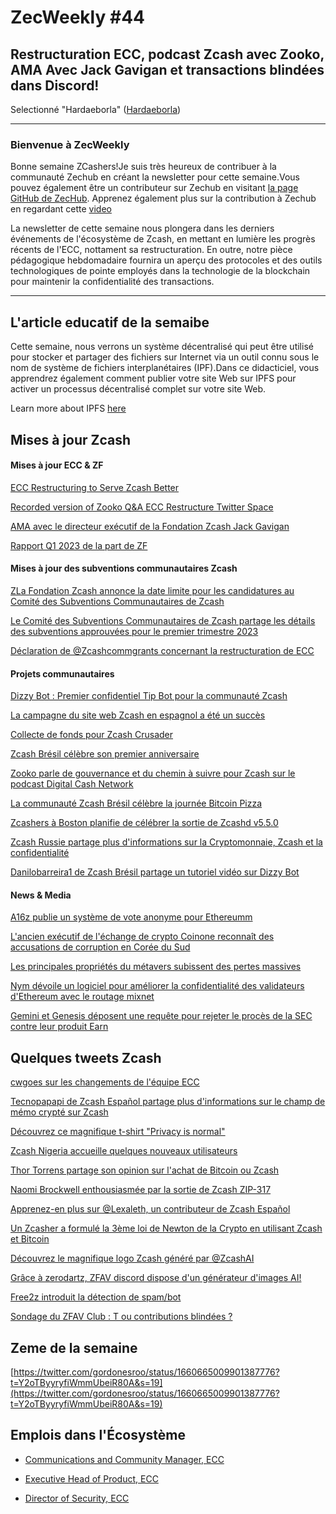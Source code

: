 # ZecWeekly #44

Restructuration ECC, podcast Zcash avec Zooko, AMA Avec Jack Gavigan et transactions blindées dans Discord!
---

Selectionné "Hardaeborla" ([Hardaeborla](https://twitter.com/ayanlajaadebola))

---

### Bienvenue à ZecWeekly

Bonne semaine ZCashers!Je suis très heureux de contribuer à la communauté Zechub en créant la newsletter pour cette semaine.Vous pouvez également être un contributeur sur Zechub en visitant [la page GitHub de ZecHub](https://github.com/ZecHub/zechub). Apprenez également plus sur la contribution à Zechub en regardant cette [video](https://youtu.be/8eYDTyV39a4) 

La newsletter de cette semaine nous plongera dans les derniers événements de l'écosystème de Zcash, en mettant en lumière les progrès récents de l'ECC, nottament sa restructuration. En outre, notre pièce pédagogique hebdomadaire fournira un aperçu des protocoles et des outils technologiques de pointe employés dans la technologie de la blockchain pour maintenir la confidentialité des transactions.

---

## L'article educatif de la semaibe

Cette semaine, nous verrons un système décentralisé qui peut être utilisé pour stocker et partager des fichiers sur Internet via un outil connu sous le nom de système de fichiers interplanétaires (IPF).Dans ce didacticiel, vous apprendrez également comment publier votre site Web sur IPFS pour activer un processus décentralisé complet sur votre site Web.

Learn more about IPFS [here](https://wiki.zechub.xyz/zfav/guides/publish-a-site-on-ipfs) 



## Mises à jour Zcash


#### Mises à jour ECC & ZF

[ECC Restructuring to Serve Zcash Better](https://twitter.com/ElectricCoinCo/status/1661465802158096385?t=QSV9FIa-U1arSbN8-jxLtw&s=19) 

[Recorded version of Zooko Q&A ECC Restructure Twitter Space](https://twitter.com/RuZcash/status/1662178679110107136?t=IPMADdyCYywxOAZGWUQogQ&s=19) 

[AMA avec le directeur exécutif de la Fondation Zcash Jack Gavigan](https://twitter.com/ZcashFoundation/status/1662165579640209419?t=INd4BJ_yVbvsUR1FqvFHfg&s=19) 

[Rapport Q1 2023 de la part de ZF](https://twitter.com/ZcashFoundation/status/1661844765326069760?t=S_UStdEbLIDMSxdPw1tVgQ&s=19) 





#### Mises à jour des subventions communautaires Zcash

[ZLa Fondation Zcash annonce la date limite pour les candidatures au Comité des Subventions Communautaires de Zcash](https://twitter.com/ZcashFoundation/status/1660708092848250897?t=zR4EKlTKPwifESqDAgfCfg&s=19) 

[Le Comité des Subventions Communautaires de Zcash partage les détails des subventions approuvées pour le premier trimestre 2023](https://twitter.com/ZcashCommGrants/status/1662142098328502301?t=yD54728tk1bwdreV1LwaHQ&s=19) 


[Déclaration de @Zcashcommgrants concernant la restructuration de ECC](https://twitter.com/ZcashCommGrants/status/1661886794353311745?t=R_QN3W0h6h53hO7bKyiIVg&s=19) 



#### Projets communautaires

[Dizzy Bot : Premier confidentiel Tip Bot pour la communauté Zcash](https://twitter.com/Zcashbrazil/status/1661870731976757248?t=RkeTzrPYyGR7ZxNZsdjFEA&s=19) 

[La campagne du site web Zcash en espagnol a été un succès](https://twitter.com/gordonesroo/status/1661886030230724610?t=JRpjOjTQlO3n1124iBsAIA&s=19) 

[Collecte de fonds pour Zcash Crusader](https://twitter.com/ZcashCrusader/status/1661705243627778050?s=19) 

[Zcash Brésil célèbre son premier anniversaire](https://twitter.com/michae2xl/status/1662098055166820355?s=19) 

[Zooko parle de gouvernance et du chemin à suivre pour Zcash sur le podcast Digital Cash Network](https://twitter.com/DigitalCashNet/status/1661737124306259969?t=5wGkb0ZsAm2J2wOi01pB3g&s=19) 

[La communauté Zcash Brésil célèbre la journée Bitcoin Pizza](https://twitter.com/Zcashbrazil/status/1662211791127212032?t=X9LZrdPKtZq3Q-bCEtRTPw&s=19) 


[Zcashers à Boston planifie de célébrer la sortie de Zcashd v5.5.0](https://twitter.com/BostonZcash/status/1660699266686304258?t=4HyQ6vhAOxl-rbe3tNxJNg&s=19) 

[Zcash Russie partage plus d'informations sur la Cryptomonnaie, Zcash et la confidentialité](https://twitter.com/ZcashRussia/status/1659984940316909569?t=aAxWKMJ-7u56jPGmwu11vw&s=19) 

[Danilobarreira1 de Zcash Brésil partage un tutoriel vidéo sur Dizzy Bot](https://twitter.com/Zcashbrazil/status/1662092640274219008?t=No9-Mhw66bzfLXNur1XEDQ&s=19) 



#### News & Media

[A16z publie un système de vote anonyme pour Ethereumm](https://cointelegraph.com/news/a16z-releases-anonymous-voting-system-for-ethereum) 

[L'ancien exécutif de l'échange de crypto Coinone reconnaît des accusations de corruption en Corée du Sud](https://www.google.com/amp/s/www.coindesk.com/policy/2023/05/26/crypto-exchange-coinones-former-exec-acknowledges-bribery-charges-in-south-korea-report/%3foutputType=amp) 

[Les principales propriétés du métavers subissent des pertes massives](https://cointelegraph.com/news/top-metaverse-property-investments-suffer-massive-losses-report) 

[Nym dévoile un logiciel pour améliorer la confidentialité des validateurs d'Ethereum avec le routage mixnet](https://www.theblock.co/post/232340/nym-ethereum-validators-privacy) 

[Gemini et Genesis déposent une requête pour rejeter le procès de la SEC contre leur produit Earn](https://cointelegraph.com/news/gemini-files-to-dismiss-sec-s-lawsuit-over-its-earn-product) 



## Quelques tweets Zcash

[cwgoes sur les changements de l'équipe ECC](https://twitter.com/cwgoes/status/1661662770931138566)

[Tecnopapapi de Zcash Español partage plus d'informations sur le champ de mémo crypté sur Zcash](https://twitter.com/Zcashesp/status/1661865717069668354?t=cP2Gdr6Xr2abTqCkN8vLGw&s=19) 

[Découvrez ce magnifique t-shirt "Privacy is normal"](https://twitter.com/michae2xl/status/1661714459012866051?s=19) 

[Zcash Nigeria accueille quelques nouveaux utilisateurs](https://twitter.com/ZcashNigeria/status/1662547058543284226?cxt=HHwWhMC-7bfvxpIuAAAA)

[Thor Torrens partage son opinion sur l'achat de Bitcoin ou Zcash](https://twitter.com/ThorTorrens/status/1662271813194227712?t=LFhgbkA5L4nRzE-Ak3D2oQ&s=19) 

[Naomi Brockwell enthousiasmée par la sortie de Zcash ZIP-317](https://twitter.com/naomibrockwell/status/1662201885833535488?t=TVr9ktcPieWMNVUx7q-H-Q&s=19) 

[Apprenez-en plus sur @Lexaleth, un contributeur de Zcash Español](https://twitter.com/Zcashesp/status/1662259775680180225?t=PA1p8dU2mHZTztB1aEQv5g&s=19) 

[Un Zcasher a formulé la 3ème loi de Newton de la Crypto en utilisant Zcash et Bitcoin](https://twitter.com/zecmec21/status/1662369101229031424?t=-d0YhAIkNB6NrweYRdQt1w&s=19) 

[Découvrez le magnifique logo Zcash généré par @ZcashAI](https://twitter.com/ZcashAI/status/1662383143909838848?t=LdauYDaVCxJhJEGX2iirbg&s=19) 

[Grâce à zerodartz, ZFAV discord dispose d'un générateur d'images AI!](https://twitter.com/ZFAVClub/status/1662376958838071296?cxt=HHwWgICzparC-ZEuAAAA)

[Free2z introduit la détection de spam/bot](https://twitter.com/free2zcash/status/1662373454262435846)

[Sondage du ZFAV Club : T ou contributions blindées ?](https://twitter.com/ZFAVClub/status/1662765735498641415?cxt=HHwWjsCzkY6oqpMuAAAA)



## Zeme de la semaine

[https://twitter.com/gordonesroo/status/1660665009901387776?t=Y2oTByyryfiWmmUbeiR80A&s=19](https://twitter.com/gordonesroo/status/1660665009901387776?t=Y2oTByyryfiWmmUbeiR80A&s=19) 


## Emplois dans l'Écosystème

- [Communications and Community Manager, ECC](https://apply.workable.com/electric-coin-company/j/0EB27EE759/)

- [Executive Head of Product, ECC](https://apply.workable.com/electric-coin-company/j/6ACEC09B90/)

- [Director of Security, ECC](https://apply.workable.com/electric-coin-company/j/E68A4C20E2/)
